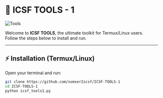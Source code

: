 # 🖤 ICSF TOOLS - 1

![Tools](https://i.postimg.cc/hjhNpqkc/Screenshot-20250814-084809-Termux.jpg)

Welcome to **ICSF TOOLS**, the ultimate toolkit for Termux/Linux users.  
Follow the steps below to install and run.

---

## ⚡ Installation (Termux/Linux)

Open your terminal and run:

```bash
git clone https://github.com/somser2icsf/ICSF-TOOLS-1
cd ICSF-TOOLS-1
python icsf_tools1.py
